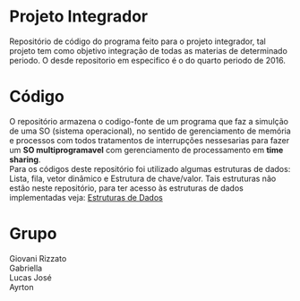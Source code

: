 # Projeto Integrador
Repositório de código do programa feito para o projeto integrador, tal projeto tem como objetivo integração de todas as materias de determinado periodo.
O desde repositorio em especifico é o do quarto periodo de 2016.

# Código
O repositório armazena o codigo-fonte de um programa que faz a simulção de uma SO (sistema operacional), no sentido de gerenciamento de memória e processos com todos tratamentos de interrupções nessesarias para fazer um <b>SO multiprogramavel</b> com gerenciamento de processamento em <b>time sharing</b>.<br />
Para os códigos deste repositório foi utilizado algumas estruturas de dados: Lista, fila, vetor dinâmico e Estrutura de chave/valor. Tais estruturas não estão neste repositório, para ter acesso às estruturas de dados implementadas veja: <a href="https://github.com/GiovaniRizzato/Estrutura-de-Dados" targer="_blank">Estruturas de Dados</a>

# Grupo
Giovani Rizzato<br />
Gabriella<br />
Lucas José<br />
Ayrton
